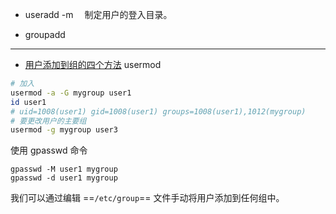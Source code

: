 - useradd
-m 　制定用户的登入目录。

- groupadd

--- 
- [用户添加到组的四个方法](https://zhuanlan.zhihu.com/p/63408566)
usermod
```bash
# 加入
usermod -a -G mygroup user1
id user1
# uid=1008(user1) gid=1008(user1) groups=1008(user1),1012(mygroup)
# 要更改用户的主要组
usermod -g mygroup user3
```

使用 gpasswd 命令
```
gpasswd -M user1 mygroup
gpasswd -d user1 mygroup
```

我们可以通过编辑 ==`/etc/group`== 文件手动将用户添加到任何组中。